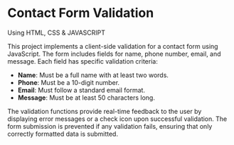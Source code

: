# Contact Form Validation
 Using HTML, CSS & JAVASCRIPT

This project implements a client-side validation for a contact form using JavaScript. The form includes fields for name, phone number, email, and message. Each field has specific validation criteria:

- **Name**: Must be a full name with at least two words.
- **Phone**: Must be a 10-digit number.
- **Email**: Must follow a standard email format.
- **Message**: Must be at least 50 characters long.

The validation functions provide real-time feedback to the user by displaying error messages or a check icon upon successful validation. The form submission is prevented if any validation fails, ensuring that only correctly formatted data is submitted.
